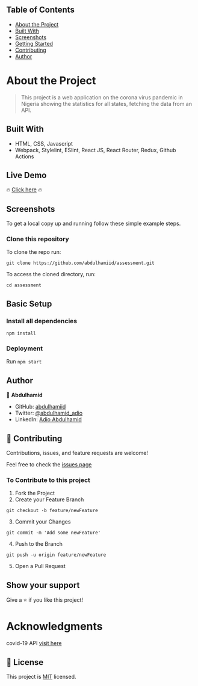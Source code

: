 ## Table of Contents

* [About the Project](#about-the-project)
* [Built With](#built-with)
* [Screenshots](#screenshots)
* [Getting Started](#getting-started)
* [Contributing](#contributing)
* [Author](#author)

# About the Project

> This project is a web application on the corona virus pandemic in Nigeria showing the statistics for all states, fetching the data from an API.

## Built With

- HTML, CSS, Javascript
- Webpack, Stylelint, ESlint, React JS, React Router, Redux, Github Actions

## Live Demo

🔥 [Click here](https://ncdcng.herokuapp.com/) 🔥

## Screenshots

To get a local copy up and running follow these simple example steps.

### Clone this repository

To clone the repo run:
```
git clone https://github.com/abdulhamiid/assessment.git
```
To access the cloned directory, run:
```
cd assessment
```

## Basic Setup
### Install all dependencies

```
npm install
```

### Deployment

Run ```npm start```

## Author

👤 **Abdulhamid**

- GitHub: [abdulhamiid](https://github.com/abdulhamiid)
- Twitter: [@abdulhamid_adio](https://twitter.com/abdulhamid_adio)
- LinkedIn: [Adio Abdulhamid](https://linkedin.com/)

## 🤝 Contributing

Contributions, issues, and feature requests are welcome!

Feel free to check the [issues page](../../issues)

### To Contribute to this project
1. Fork the Project
2. Create your Feature Branch
```
git checkout -b feature/newFeature
```
3. Commit your Changes 
```
git commit -m 'Add some newFeature'
```
4. Push to the Branch 
```
git push -u origin feature/newFeature
```
5. Open a Pull Request

## Show your support

Give a ⭐️ if you like this project!

# Acknowledgments

covid-19 API [visit here](https://covidnigeria.herokuapp.com/api)

## 📝 License

This project is [MIT](./MIT.md) licensed.